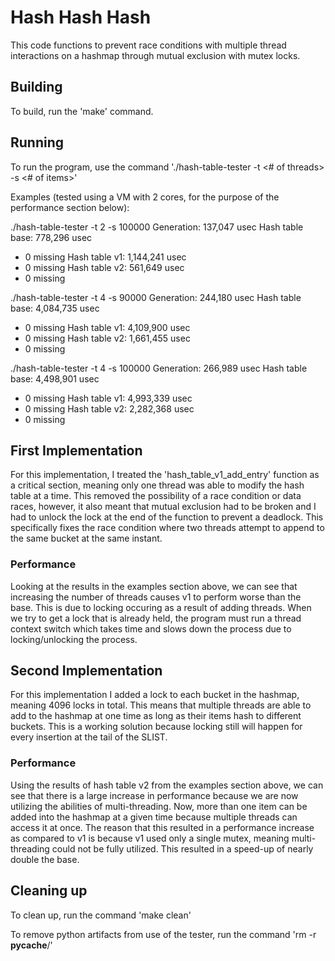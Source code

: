 # Hash Hash Hash

This code functions to prevent race conditions with multiple thread interactions on a hashmap through mutual exclusion with mutex locks.

## Building

To build, run the 'make' command.

## Running

To run the program, use the command './hash-table-tester -t <# of threads> -s <# of items>'

Examples (tested using a VM with 2 cores, for the purpose of the performance section below):

./hash-table-tester -t 2 -s 100000
Generation: 137,047 usec
Hash table base: 778,296 usec
  - 0 missing
Hash table v1: 1,144,241 usec
  - 0 missing
Hash table v2: 561,649 usec
  - 0 missing

./hash-table-tester -t 4 -s 90000
Generation: 244,180 usec
Hash table base: 4,084,735 usec
  - 0 missing
Hash table v1: 4,109,900 usec
  - 0 missing
Hash table v2: 1,661,455 usec
  - 0 missing

./hash-table-tester -t 4 -s 100000
Generation: 266,989 usec
Hash table base: 4,498,901 usec
  - 0 missing
Hash table v1: 4,993,339 usec
  - 0 missing
Hash table v2: 2,282,368 usec
  - 0 missing

## First Implementation

For this implementation, I treated the 'hash_table_v1_add_entry' function as a critical section, meaning only one thread was able to modify the hash table at a time. This removed the possibility of a race condition or data races, however, it also meant that mutual exclusion had to be broken and I had to unlock the lock at the end of the function to prevent a deadlock. This specifically fixes the race condition where two threads attempt to append to the same bucket at the same instant.

### Performance

Looking at the results in the examples section above, we can see that increasing the number of threads causes v1 to perform worse than the base. This is due to locking occuring as a result of adding threads. When we try to get a lock that is already held, the program must run a thread context switch which takes time and slows down the process due to locking/unlocking the process.  

## Second Implementation

For this implementation I added a lock to each bucket in the hashmap, meaning 4096 locks in total. This means that multiple threads are able to add to the hashmap at one time as long as their items hash to different buckets. This is a working solution because locking still will happen for every insertion at the tail of the SLIST.

### Performance

Using the results of hash table v2 from the examples section above, we can see that there is a large increase in performance because we are now utilizing the abilities of multi-threading. Now, more than one item can be added into the hashmap at a given time because multiple threads can access it at once. The reason that this resulted in a performance increase as compared to v1 is because v1 used only a single mutex, meaning multi-threading could not be fully utilized. This resulted in a speed-up of nearly double the base. 

## Cleaning up

To clean up, run the command 'make clean'

To remove python artifacts from use of the tester, run the command 'rm -r __pycache__/'